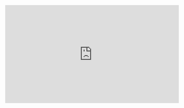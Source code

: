 <iframe width="560" height="315" src="https://github.com/paraglondhe098/llm-assignment-submission/blob/master/Demo.mp4" frameborder="0" allowfullscreen></iframe>
